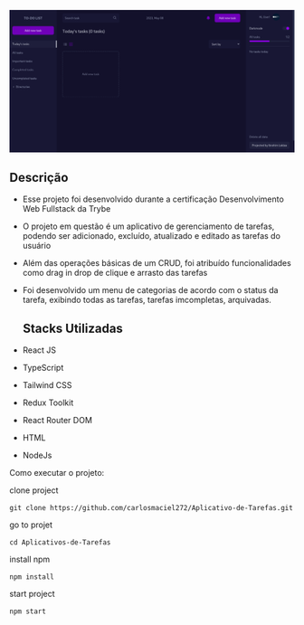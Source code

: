 ![image-description](image-description.png)

## Descrição
- Esse projeto foi desenvolvido durante a certificação Desenvolvimento Web Fullstack da Trybe
- O projeto em questão é um aplicativo de gerenciamento de tarefas, podendo ser adicionado, excluído, atualizado e editado as tarefas do usuário
- Além das operações básicas de um CRUD, foi atribuído funcionalidades como drag in drop de clique e arrasto das tarefas
- Foi desenvolvido um menu de categorias de acordo com o status da tarefa, exibindo todas as tarefas, tarefas imcompletas, arquivadas.

  ## Stacks Utilizadas

- React JS
- TypeScript
- Tailwind CSS
- Redux Toolkit
- React Router DOM
- HTML
- NodeJs

Como executar o projeto:

clone project
```
git clone https://github.com/carlosmaciel272/Aplicativo-de-Tarefas.git
```
go to projet
```
cd Aplicativos-de-Tarefas
```
install npm
```
npm install
```
start project
```
npm start
```


